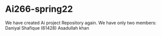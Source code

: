 # Ai266-spring22
We have created Ai project Repository again.
We have only two members:
Daniyal Shafique (61428)
Asadullah khan
